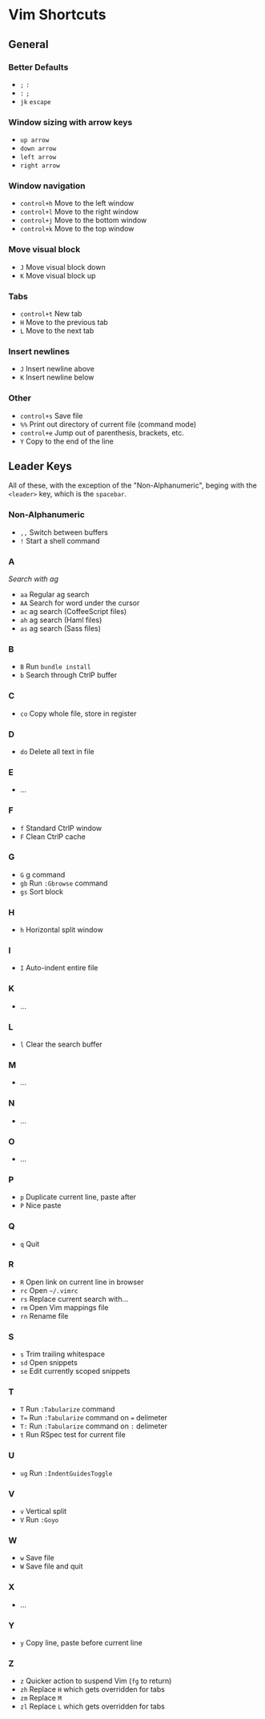 Vim Shortcuts
=============

General
-------

### Better Defaults

- `;` `:`
- `:` `;`
- `jk` `escape`

### Window sizing with arrow keys

- `up arrow`
- `down arrow`
- `left arrow`
- `right arrow`

### Window navigation

- `control+h` Move to the left window
- `control+l` Move to the right window
- `control+j` Move to the bottom window
- `control+k` Move to the top window

### Move visual block

- `J` Move visual block down
- `K` Move visual block up

### Tabs

- `control+t` New tab
- `H` Move to the previous tab
- `L` Move to the next tab

### Insert newlines

- `J` Insert newline above
- `K` Insert newline below

### Other

- `control+s` Save file
- `%%` Print out directory of current file (command mode)
- `control+e` Jump out of parenthesis, brackets, etc.
- `Y` Copy to the end of the line

Leader Keys
-----------

All of these, with the exception of the "Non-Alphanumeric", beging with the `<leader>` key, which is the `spacebar`.

### Non-Alphanumeric

- `,,` Switch between buffers
- `!` Start a shell command

### A

_Search with ag_

- `aa` Regular ag search
- `AA` Search for word under the cursor
- `ac` ag search (CoffeeScript files)
- `ah` ag search (Haml files)
- `as` ag search (Sass files)

### B

- `B` Run `bundle install`
- `b` Search through CtrlP buffer

### C

- `co` Copy whole file, store in register

### D

- `do` Delete all text in file

### E

- ...

### F

- `f` Standard CtrlP window
- `F` Clean CtrlP cache

### G

- `G` g command
- `gb` Run `:Gbrowse` command
- `gs` Sort block

### H

- `h` Horizontal split window

### I

- `I` Auto-indent entire file

### K

- ...

### L

- `l` Clear the search buffer

### M

- ...

### N

- ...

### O

- ...

### P

- `p` Duplicate current line, paste after
- `P` Nice paste

### Q

- `q` Quit

### R

- `R` Open link on current line in browser
- `rc` Open `~/.vimrc`
- `rs` Replace current search with...
- `rm` Open Vim mappings file
- `rn` Rename file

### S

- `s` Trim trailing whitespace
- `sd` Open snippets
- `se` Edit currently scoped snippets

### T

- `T` Run `:Tabularize` command
- `T=` Run `:Tabularize` command on `=` delimeter
- `T:` Run `:Tabularize` command on `:` delimeter
- `t` Run RSpec test for current file

### U

- `ug` Run `:IndentGuidesToggle`

### V

- `v` Vertical split
- `V` Run `:Goyo`

### W

- `w` Save file
- `W` Save file and quit

### X

- ...

### Y

- `y` Copy line, paste before current line

### Z

- `z` Quicker action to suspend Vim (`fg` to return)
- `zh` Replace `H` which gets overridden for tabs
- `zm` Replace `M`
- `zl` Replace `L` which gets overridden for tabs
